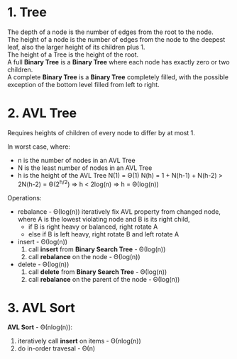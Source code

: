 # 1. Tree
The depth of a node is the number of edges from the root to the node.  
The height of a node is the number of edges from the node to the deepest leaf, also the larger height of its children plus 1.  
The height of a Tree is the height of the root.  
A full **Binary Tree** is a **Binary Tree** where each node has exactly zero or two children.  
A complete **Binary Tree** is a **Binary Tree** completely filled, with the possible exception of the bottom level filled from left to right.

# 2. AVL Tree
Requires heights of children of every node to differ by at most 1.

In worst case, where:
* n is the number of nodes in an AVL Tree
* N is the least number of nodes in an AVL Tree
* h is the height of the AVL Tree
N(1) = Θ(1)
N(h) = 1 + N(h-1) + N(h-2) > 2N(h-2) = Θ(2<sup>h/2</sup>)
=> h < 2log(n)
=> h = Θ(log(n))

Operations:
* rebalance - Θ(log(n))
  iteratively fix AVL property from changed node, where A is the lowest violating node and B is its right child,
  * if B is right heavy or balanced, right rotate A
  * else if B is left heavy, right rotate B and left rotate A
* insert - Θ(log(n))
  1. call **insert** from **Binary Search Tree** - Θ(log(n))
  2. call **rebalance** on the node - Θ(log(n))
* delete - Θ(log(n))
  1. call **delete** from **Binary Search Tree** - Θ(log(n))
  2. call **rebalance** on the parent of the node - Θ(log(n))

# 3. AVL Sort
**AVL Sort** - Θ(nlog(n)):
1. iteratively call **insert** on items - Θ(nlog(n))
2. do in-order travesal - Θ(n)
